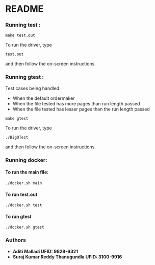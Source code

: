 # README

### Running test :

```make test.out```

To run the driver, type

```test.out```

and then follow the on-screen instructions.

### Running gtest :
Test cases being handled:
* When the default ordermaker
* When the file tested has more pages than run length passed
* When the file tested has lesser pages than the run length passed

```make gtest```

To run the driver, type

```./BigQTest```

and then follow the on-screen instructions.

### Running docker:

#### To run the main file:
```./docker.sh main```


#### To run test.out
```./docker.sh test```


#### To run gtest
```./docker.sh gtest```



### Authors

* **Aditi Malladi UFID: 9828-6321**
* **Suraj Kumar Reddy Thanugundla UFID: 3100-9916**
